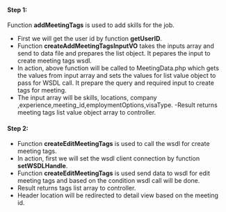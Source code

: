 #### Step 1:

Function **addMeetingTags** is used to add skills for the job.

- First we will get the user id by function **getUserID**.
- Function **createAddMeetingTagsInputVO** takes the inputs array and send to data file and prepares the list object. It pepares the input to create meeting tags wsdl.
- In action, above function will be called to MeetingData.php which gets the values from input array and sets the values for list value object to pass for
WSDL call. It prepare the query and required input to create tags for meeting.
- The input array will be skills, locations, company ,experience,meeting_id,employmentOptions,visaType.
-Result returns meeting tags list value object array to controller.


#### Step 2:

- Function **createEditMeetingTags** is used to call the wsdl for create meeting tags.
- In action, first we will set the wsdl client connection by function **setWSDLHandle**.
- Function **createEditMeetingTags** is used send data to wsdl for edit meeting tags and based on the condition wsdl call will be done.
- Result returns tags list array to controller.
- Header location will be redirected to detail view based on the meeting id. 


